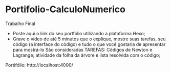 # Portifolio-CalculoNumerico

Trabalho Final

- Poste aqui o link do seu portfólio utilizando a plataforma Hexo;
- Grave o vídeo de até 5 minutos que o explique, mostre suas tarefas, seu código (a interface do código) e tudo o que você gostaria de apresentar para mostrá-lo
São consideradas TAREFAS: Códigos de Newton e Lagrange; atividade da folha da árvore e lista resolvida com o código;

Portifólio: http://localhost:4000/

